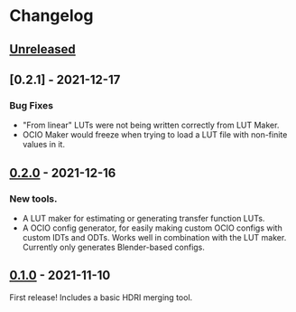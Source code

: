 # Changelog


## [Unreleased]


## [0.2.1] - 2021-12-17

### Bug Fixes

- "From linear" LUTs were not being written correctly from LUT Maker.
- OCIO Maker would freeze when trying to load a LUT file with non-finite values in it.


## [0.2.0] - 2021-12-16

### New tools.

- A LUT maker for estimating or generating transfer function LUTs.
- A OCIO config generator, for easily making custom OCIO configs with custom IDTs and ODTs.  Works well in combination with the LUT maker.  Currently only generates Blender-based configs.


## [0.1.0] - 2021-11-10

First release!  Includes a basic HDRI merging tool.


[Unreleased]: https://github.com/EatTheFuture/image_tools/compare/v0.2.1...HEAD
[0.2.0]: https://github.com/EatTheFuture/image_tools/compare/v0.2.0...v0.2.1
[0.2.0]: https://github.com/EatTheFuture/image_tools/compare/v0.1.0...v0.2.0
[0.1.0]: https://github.com/EatTheFuture/image_rools/release/tag/v0.1.0